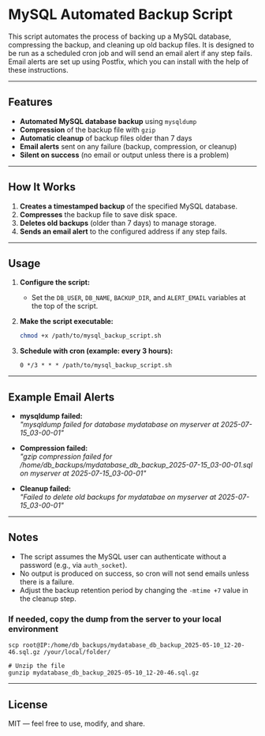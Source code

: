 # MySQL Automated Backup Script

This script automates the process of backing up a MySQL database, compressing the backup, and cleaning up old backup files. It is designed to be run as a scheduled cron job and will send an email alert if any step fails. Email alerts are set up using Postfix, which you can install with the help of these instructions.

---

## Features

- **Automated MySQL database backup** using `mysqldump`
- **Compression** of the backup file with `gzip`
- **Automatic cleanup** of backup files older than 7 days
- **Email alerts** sent on any failure (backup, compression, or cleanup)
- **Silent on success** (no email or output unless there is a problem)

---

## How It Works

1. **Creates a timestamped backup** of the specified MySQL database.
2. **Compresses** the backup file to save disk space.
3. **Deletes old backups** (older than 7 days) to manage storage.
4. **Sends an email alert** to the configured address if any step fails.

---

## Usage

1. **Configure the script:**
   - Set the `DB_USER`, `DB_NAME`, `BACKUP_DIR`, and `ALERT_EMAIL` variables at the top of the script.

2. **Make the script executable:**
   ```bash
   chmod +x /path/to/mysql_backup_script.sh
   ```

3. **Schedule with cron (example: every 3 hours):**
   ```cron
   0 */3 * * * /path/to/mysql_backup_script.sh
   ```

---

## Example Email Alerts

- **mysqldump failed:**  
  _"mysqldump failed for database mydatabase on myserver at 2025-07-15_03-00-01"_

- **Compression failed:**  
  _"gzip compression failed for /home/db_backups/mydatabase_db_backup_2025-07-15_03-00-01.sql on myserver at 2025-07-15_03-00-01"_

- **Cleanup failed:**  
  _"Failed to delete old backups for mydatabae on myserver at 2025-07-15_03-00-01"_

---

## Notes

- The script assumes the MySQL user can authenticate without a password (e.g., via `auth_socket`).
- No output is produced on success, so cron will not send emails unless there is a failure.
- Adjust the backup retention period by changing the `-mtime +7` value in the cleanup step.

### If needed, copy the dump from the server to your local environment
```
scp root@IP:/home/db_backups/mydatabase_db_backup_2025-05-10_12-20-46.sql.gz /your/local/folder/

# Unzip the file
gunzip mydatabase_db_backup_2025-05-10_12-20-46.sql.gz

```

---

## License

MIT — feel free to use, modify, and share. 